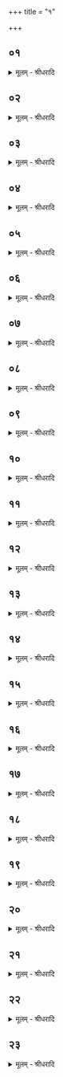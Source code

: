 +++
title = "१"

+++


## ०१
<details><summary>मूलम् - श्रीधरादि</summary>

दृप्तबालाकि᳘र्हानूचानो गा᳘र्ग्ग्य ऽआस॥  
स᳘ होवाचा᳘जातशत्रुङ्का᳘श्यम्ब्र᳘ह्म ते ब्ब्रवाणी᳘ति स᳘ होवाचाजातशत्रुः[[!!]] सह᳘स्रमेत᳘स्याम्वाचि᳘ दद्मो जनको᳘ जनक ऽइ᳘ति वै ज᳘ना धावन्ती᳘ति॥
</details>

## ०२
<details><summary>मूलम् - श्रीधरादि</summary>

स᳘ होवाच गा᳘र्ग्ग्यः॥  
(र्ग्ग्यो) य᳘ ऽए᳘वासा᳘वादित्ये पु᳘रुष ऽएत᳘मे᳘वाहम्ब्रह्मो᳘पास ऽइ᳘ति स᳘ होवाचा᳘जातशत्रुर्म्मा᳘ मैत᳘स्मिन्त्स᳘म्वदिष्ठा ऽअतिष्ठाः स᳘र्व्वेषाम्भूता᳘नाम्मूर्द्धा राजे᳘ति वा᳘ ऽअह᳘मेतमु᳘पास ऽइ᳘ति स य᳘ ऽएत᳘मेव᳘मुपा᳘स्ते ऽतिष्ठाः स᳘र्व्वेषाम्भूता᳘नाम्मूर्द्धा रा᳘जा भवति॥
</details>

## ०३
<details><summary>मूलम् - श्रीधरादि</summary>

स᳘ होवाच गा᳘र्ग्ग्यः॥  
(र्ग्ग्यो) य᳘ ऽए᳘वासौ᳘ चन्द्रे᳘ पु᳘रुष ऽएत᳘मे᳘वाहम्ब्रह्मो᳘पास ऽइ᳘ति स᳘ होवाचा᳘जातशत्रुर्म्मा᳘ मैत᳘स्मिन्त्स᳘म्वदिष्ठा ब्बृहन्पा᳘ण्डरवासाः सो᳘मो राजे᳘ति वा᳘ ऽअह᳘मेतमु᳘पास ऽइ᳘ति स य᳘ ऽएत᳘मेव᳘मुपास्ते᳘ ऽहरहर्ह सुतः प्प्र᳘सुतो भवति᳘ नास्या᳘न्नङ्क्षीयते॥
</details>

## ०४
<details><summary>मूलम् - श्रीधरादि</summary>

स᳘ होवाच गा᳘र्ग्ग्यः॥  
(र्ग्ग्यो) य᳘ ऽए᳘वायम्विद्यु᳘ति[[!!]] पु᳘रुष ऽएत᳘मे᳘वाहम्ब्रह्मो᳘पास ऽइ᳘ति स᳘ होवाचा᳘जातशत्रुर्म्मा मैत᳘स्मिन्त्स᳘म्वदिष्ठास्तेजस्वी᳘ति वा᳘ ऽअह᳘मेतमु᳘पास ऽइ᳘ति स य᳘ ऽएत᳘मेव᳘मुपा᳘स्ते ते᳘जस्वी ह भवति ते᳘जस्विनी हास्य प्प्रजा᳘ भवति॥
</details>

## ०५
<details><summary>मूलम् - श्रीधरादि</summary>

स᳘ होवाच गा᳘र्ग्ग्यः॥  
(र्ग्ग्यो) य᳘ ऽए᳘वाय᳘माकाशे पु᳘रुष ऽएत᳘मे᳘वाहम्ब्रह्मो᳘पास ऽइ᳘ति स᳘ होवाचा᳘जातशत्रुर्म्मा᳘ मैत᳘स्मिन्त्स᳘म्वदिष्ठाः पूर्ण्णम᳘प्प्रवर्ती᳘ति वा᳘ ऽअह᳘मेतमु᳘पास ऽइ᳘ति स य᳘ ऽएत᳘मेव᳘मुपास्ते᳘ पूर्य्य᳘ते प्प्रज᳘या पशु᳘भि᳘र्न्नास्यास्मा᳘ल्लोका᳘त्प्रजो᳘द्वर्त्तते॥
</details>

## ०६
<details><summary>मूलम् - श्रीधरादि</summary>

स᳘ होवाच गा᳘र्ग्ग्यः॥  
(र्ग्ग्यो) य᳘ ऽए᳘वाय᳘म्वायौ पु᳘रुष ऽएत᳘मे᳘वाहम्ब्रह्मो᳘पास ऽइ᳘ति स᳘ होवाचा᳘जातशत्रुर्म्मा᳘ मैत᳘स्मिन्त्स᳘म्वदिष्ठा ऽइ᳘न्द्रो व्वैकुण्ठो᳘ ऽपराजिता सेने᳘ति वा᳘ ऽअह᳘मेतमु᳘पास ऽइ᳘ति स य᳘ ऽएत᳘मेव᳘मुपा᳘स्ते जिष्णुर्हा᳘पराजिष्णुर्भ्भवत्यन्यतस्त्यजायी॥
</details>

## ०७
<details><summary>मूलम् - श्रीधरादि</summary>

स᳘ होवाच गा᳘र्ग्ग्यः॥  
(र्ग्ग्यो) य᳘ ऽए᳘वाय᳘मग्नौ पु᳘रुष ऽएत᳘मे᳘वाहम्ब्रह्मो᳘पास ऽइ᳘ति स᳘ होवाचा᳘जातशत्रुर्म्मा᳘ मैत᳘स्मिन्त्स᳘म्वदिष्ठा व्विषासहिरि᳘ति[[!!]] वा᳘ अह᳘मेतमु᳘पास ऽइ᳘ति स य᳘ ऽएत᳘मेव᳘मुपास्ते व्विषास᳘हिर्ह भवति व्विषास᳘हिर्हास्य प्प्रजा᳘ भवति॥
</details>

## ०८
<details><summary>मूलम् - श्रीधरादि</summary>

स᳘ होवाच गा᳘र्ग्ग्यः॥  
(र्ग्ग्यो) य᳘ ऽए᳘वाय᳘मप्सु पु᳘रुष ऽएत᳘मेवाहम्ब्रह्मो᳘पास ऽइ᳘ति स᳘ होवाचा᳘जातशत्रुर्म्मा᳘ मैत᳘स्मिन्त्स᳘म्वदिष्ठाः प्प्रतिरूप ऽइ᳘ति वा᳘ ऽअह᳘मेतमु᳘पास ऽइ᳘ति स य᳘ ऽएत᳘मेव᳘मुपा᳘स्ते प्प्र᳘तिरूपᳫँ᳭ है᳘वैनमु᳘पगच्छति ना᳘प्रतिरूपम᳘थो प्प्र᳘तिरूपो ऽस्माज्जायते॥
</details>

## ०९
<details><summary>मूलम् - श्रीधरादि</summary>

स᳘ होवाच गा᳘र्ग्ग्यः॥  
(र्ग्ग्यो) य᳘ ऽए᳘वाय᳘मादर्शे पु᳘रुष ऽएत᳘मे᳘वाहम्ब्रह्मो᳘पास ऽइ᳘ति स᳘ होवाचा᳘जातशत्रुर्म्मा᳘ मैत᳘स्मिन्त्स᳘म्वदिष्ठा रोचिष्णुरिति[[!!]] वा᳘ ऽअह᳘मेतमु᳘पास ऽइ᳘ति स य᳘ ऽएत᳘मेव᳘मुपा᳘स्ते रोचिष्णु᳘र्ह भवति रोचिष्णु᳘र्हास्य प्प्रजा᳘ भवत्य᳘थो यैः᳘ सन्निग᳘च्छति स᳘र्व्वाँस्तान᳘तिरोचते॥
</details>

## १०
<details><summary>मूलम् - श्रीधरादि</summary>

स᳘ होवाच गा᳘र्ग्ग्यः॥  
(र्ग्ग्यो) य᳘ ऽए᳘वाय᳘न्दिक्षु पु᳘रुष ऽएत᳘मे᳘वाहम्ब्रह्मो᳘पास ऽइ᳘ति स᳘ होवाचा᳘जातशत्रुर्म्मा᳘ मैत᳘स्मिन्त्स᳘म्वदिष्ठा द्विती᳘यो ऽनपग ऽइ᳘ति वा᳘ ऽअह᳘मेतमुपास ऽइ᳘ति[[!!]] स य᳘ ऽएत᳘मेव᳘मुपा᳘स्ते द्विती᳘यवान्ह᳘ भवति[[!!]] नास्माद्गण᳘श्छिद्यते॥
</details>

## ११
<details><summary>मूलम् - श्रीधरादि</summary>

स᳘ होवाच गा᳘र्ग्ग्यः॥  
(र्ग्ग्यो) य᳘ ऽए᳘वायं य᳘न्तम्पश्चाच्छ᳘ब्दो ऽनूदै᳘त्येत᳘मे᳘वाहम्ब्रह्मो᳘पास ऽइ᳘ति स᳘ होवाचा᳘जातशत्रुर्मा᳘ मैत᳘स्मिन्त्स᳘म्वदिष्ठा ऽअसुरि᳘ति वा᳘ ऽअह᳘मेतमु᳘पास ऽइ᳘ति स य᳘ ऽएत᳘मेव᳘मुपास्ते स᳘र्व्वᳫँ᳭ है᳘वास्मिं᳘ल्लोक ऽआ᳘युरेति᳘ नैनम्पुरा᳘ काला᳘त्प्राणो᳘ जहाति॥
</details>

## १२
<details><summary>मूलम् - श्रीधरादि</summary>

स᳘ होवाच गा᳘र्ग्ग्यः॥  
(र्ग्ग्यो) य᳘ ऽए᳘वाय᳘ञ्छायाम᳘यः पु᳘रुष ऽएत᳘मे᳘वाहम्ब्रह्मो᳘पास ऽइ᳘ति स᳘ होवाचा᳘जातशत्रुर्म्मा᳘ मैत᳘स्मिन्त्स᳘म्वदिष्ठा म्मृत्युरि᳘ति वा᳘ ऽअह᳘मेतमु᳘पास ऽइ᳘ति स य᳘ ऽएत᳘मेव᳘मुपा᳘स्ते स᳘र्व्वᳫँ᳭ है᳘वास्मिं᳘ल्लोक ऽआ᳘युरेति᳘ नैनम्पुरा᳘ काला᳘न्मृत्युरा᳘गच्छति॥
</details>

## १३
<details><summary>मूलम् - श्रीधरादि</summary>

स᳘ होवाच गा᳘र्ग्ग्यः॥  
(र्ग्ग्यो) य᳘ ऽए᳘वाय᳘मात्म᳘नि पु᳘रुष ऽएत᳘मे᳘वाहम्ब्रह्मो᳘पास ऽइ᳘ति स᳘ होवाचा᳘जातशत्रुर्म्मा᳘ मैतस्मिन्त्स᳘म्वदिष्ठा ऽआत्मन्वी᳘ति वा᳘ ऽअह᳘मेतमु᳘पास ऽइ᳘ति स य᳘ ऽएत᳘मेव᳘मुपा᳘स्त ऽआत्मन्वी᳘ ह भवत्यात्मन्वि᳘नी हास्य प्प्रजा᳘ भवति स᳘ ह तूष्णी᳘मास गा᳘र्ग्यः॥
</details>

## १४
<details><summary>मूलम् - श्रीधरादि</summary>

स᳘ होवाचा᳘जातशत्रुः॥  
(रे) एता᳘वन्नू३ इ᳘त्येता᳘वद्धी᳘ति᳘ नैता᳘वता व्विदित᳘म्भवती᳘ति स᳘ होवाच गा᳘र्ग्ग्य ऽउ᳘प त्वा ऽयानी᳘ति॥
</details>

## १५
<details><summary>मूलम् - श्रीधरादि</summary>

स᳘ होवाचा᳘जातशत्रुः॥  
प्प्र᳘तिलोमम्वै तद्य᳘द्ब्राह्मणः᳘ क्षत्रि᳘यमु᳘पेयाद्ब्रह्म[[!!]] मे व्वक्ष्यती᳘ति᳘ व्येव᳘ त्वा ज्ञपयिष्यामी᳘ति त᳘म्पाणा᳘वादायो᳘त्तस्थौ तौ᳘ ह पु᳘रुषᳫँ᳭ सुप्तमा᳘जग्मतुस्त᳘मेतैर्न्ना᳘मभिरामन्त्रया᳘ञ्चक्रे बृहन्पा᳘ण्डुरवासः[[!!]] सो᳘म राजन्नि᳘ति स नो᳘त्तस्थौ त᳘म्पाणि᳘ना ऽऽपे᳘षम्बोधया᳘ञ्चकार स हो᳘त्तस्थौ॥
</details>

## १६
<details><summary>मूलम् - श्रीधरादि</summary>

स᳘ होवाचा᳘जातशत्रुः॥  
(र्य्य᳘) य᳘त्रैष᳘ ऽएत᳘त्सुप्तो᳘ ऽभूद्य᳘ ऽएष᳘ व्विज्ञानम᳘यः पुरुषः᳘[[!!]] क्वैष तदा᳘ ऽभूत्कु᳘त ऽएतदा᳘गादि᳘ति त᳘दु ह न᳘ मेने गा᳘र्ग्ग्यः॥
</details>

## १७
<details><summary>मूलम् - श्रीधरादि</summary>

स᳘ होवाचा᳘जातशत्रुः॥  
(र्य्य᳘) य᳘त्रैष᳘ ऽएत᳘त्सुप्तो᳘ ऽभूद्य᳘ ऽएष᳘ व्विज्ञानम᳘यः पुरुष᳘स्तदेषा᳘म्प्राणा᳘नाम्विज्ञा᳘नेन[[!!]] व्विज्ञा᳘नमादा᳘य य᳘ ऽए᳘षो ऽन्तर्त्दृ᳘दय ऽआकाशस्त᳘स्मिञ्छेते॥
</details>

## १८
<details><summary>मूलम् - श्रीधरादि</summary>

ता᳘नि यदा᳘ ग्गृह्णा᳘ति॥  
(त्य᳘) अ᳘थ हैतत्पु᳘रुषः स्व᳘पितिना᳘म त᳘द्गृहीत᳘ ऽएव᳘ प्प्राणो भ᳘वति ग्गृहीता वा᳘ग्गृहीतञ्च᳘क्षुर्ग्गृहीतᳫँ᳭ श्रो᳘त्रङ्गृहीतम्म᳘नः॥
</details>

## १९
<details><summary>मूलम् - श्रीधरादि</summary>

स य᳘त्रैत᳘त्स्वप्न्य᳘या च᳘रति॥  
ते᳘ हास्य लोकास्त᳘दुतेव᳘ महाराजो भ᳘वत्यु᳘तेव महाब्ब्राह्मण ऽउ᳘तेवोच्चावचन्नि᳘गच्छति[[!!]]॥
</details>

## २०
<details><summary>मूलम् - श्रीधरादि</summary>

स य᳘था महाराजो जा᳘नपदान्गृहीत्वा॥ 
स्वे᳘ जनपदे᳘ यथाकाम᳘म्परिव᳘र्त्तेतैव᳘मे᳘वैष᳘ ऽएत᳘त्प्राणा᳘न्गृहीत्वा स्वे श᳘रीरे यथाकामम्प᳘रिवर्त्तते॥
</details>

## २१
<details><summary>मूलम् - श्रीधरादि</summary>

(ते᳘ ऽथ) अ᳘थ यदा सु᳘षुप्तो भ᳘वति॥  
यदा न क᳘स्यचन व्वे᳘द हिता ना᳘म ना᳘ड्यो द्वा᳘सप्ततिः सह᳘स्राणि त्दृ᳘दयात्पुरीत᳘तमभिप्प्र᳘तिष्ठन्ते ता᳘भिः प्प्रत्यवसृ᳘प्य पुरीत᳘ति शेते॥
</details>

## २२
<details><summary>मूलम् - श्रीधरादि</summary>

स य᳘था कुमारो᳘ वा महाब्राह्मणो᳘ वा॥  
(ऽ) अतिघ्घ्नी᳘मानन्द᳘स्य गत्वा श᳘यीतैव᳘मे᳘वैष᳘ ऽएत᳘च्छेते॥
</details>

## २३
<details><summary>मूलम् - श्रीधरादि</summary>

स य᳘थोर्ण्णवा᳘भिस्त᳘न्तुनोच्च᳘रेत्॥  
(द्य᳘) य᳘था ऽग्नेः᳘ क्षुद्द्रा᳘ व्विष्फुलि᳘ङ्गा व्व्युच्च᳘रन्त्येव᳘मे᳘वास्मा᳘दात्म᳘नः स᳘र्व्वे प्प्राणाः स᳘र्व्वे लोकाः स᳘र्व्वे देवाः स᳘र्व्वाणि भूता᳘नि स᳘र्व्व ऽएत᳘ ऽआत्मा᳘नो व्व्यु᳘च्चरन्ति त᳘स्योपनिष᳘त्सत्य᳘स्य सत्यमि᳘ति प्प्राणा वै᳘ सत्यन्ते᳘षामेष᳘ सत्यम्[[!!]]॥
</details>